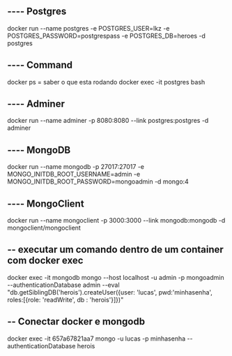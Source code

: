 ## ---- Postgres

docker run --name postgres -e POSTGRES_USER=lkz -e POSTGRES_PASSWORD=postgrespass -e POSTGRES_DB=heroes -d postgres

## ---- Command

docker ps = saber o que esta rodando
docker exec -it postgres bash

## ---- Adminer

docker run --name adminer -p 8080:8080 --link postgres:postgres -d adminer

## ---- MongoDB

docker run --name mongodb -p 27017:27017 -e MONGO_INITDB_ROOT_USERNAME=admin -e MONGO_INITDB_ROOT_PASSWORD=mongoadmin -d mongo:4

## ---- MongoClient

docker run --name mongoclient -p 3000:3000 --link mongodb:mongodb -d mongoclient/mongoclient

## -- executar um comando dentro de um container com docker exec

docker exec -it mongodb mongo --host localhost -u admin -p mongoadmin --authenticationDatabase admin --eval "db.getSiblingDB('herois').createUser({user: 'lucas', pwd:'minhasenha', roles:[{role: 'readWrite', db : 'herois'}]})"


## -- Conectar docker e mongodb
docker exec -it 657a67821aa7 mongo -u lucas -p minhasenha --authenticationDatabase herois

